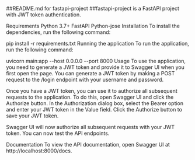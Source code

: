 ##README.md for fastapi-project
##fastapi-project is a FastAPI project with JWT token authentication.

Requirements
Python 3.7+
FastAPI
Python-jose
Installation
To install the dependencies, run the following command:

pip install -r requirements.txt
Running the application
To run the application, run the following command:

uvicorn main:app --host 0.0.0.0 --port 8000
Usage
To use the application, you need to generate a JWT token and provide it to Swagger UI when you first open the page. You can generate a JWT token by making a POST request to the /login endpoint with your username and password.

Once you have a JWT token, you can use it to authorize all subsequent requests to the application. To do this, open Swagger UI and click the Authorize button. In the Authorization dialog box, select the Bearer option and enter your JWT token in the Value field. Click the Authorize button to save your JWT token.

Swagger UI will now authorize all subsequent requests with your JWT token. You can now test the API endpoints.

Documentation
To view the API documentation, open Swagger UI at http://localhost:8000/docs.
